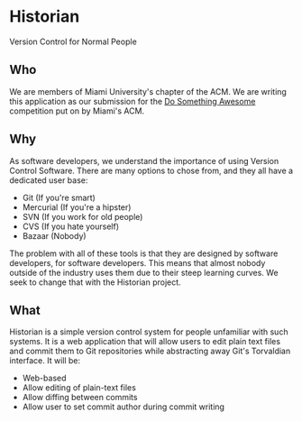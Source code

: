 Historian
===

Version Control for Normal People

Who
---

We are members of Miami University's chapter of the ACM. We are writing this application
as our submission for the [Do Something Awesome](https://github.com/miami-acm/do-something-awesome)
competition put on by Miami's ACM.

Why
---

As software developers, we understand the importance of using Version Control Software.
There are many options to chose from, and they all have a dedicated user base:

- Git (If you're smart)
- Mercurial (If you're a hipster)
- SVN (If you work for old people)
- CVS (If you hate yourself)
- Bazaar (Nobody)

The problem with all of these tools is that they are designed by software developers,
for software developers. This means that almost nobody outside of the industry uses them
due to their steep learning curves. We seek to change that with the Historian project.

What
---

Historian is a simple version control system for people unfamiliar with such systems.
It is a web application that will allow users to edit plain text files and commit them
to Git repositories while abstracting away Git's Torvaldian interface. It will be:

- Web-based
- Allow editing of plain-text files
- Allow diffing between commits
- Allow user to set commit author during commit writing
